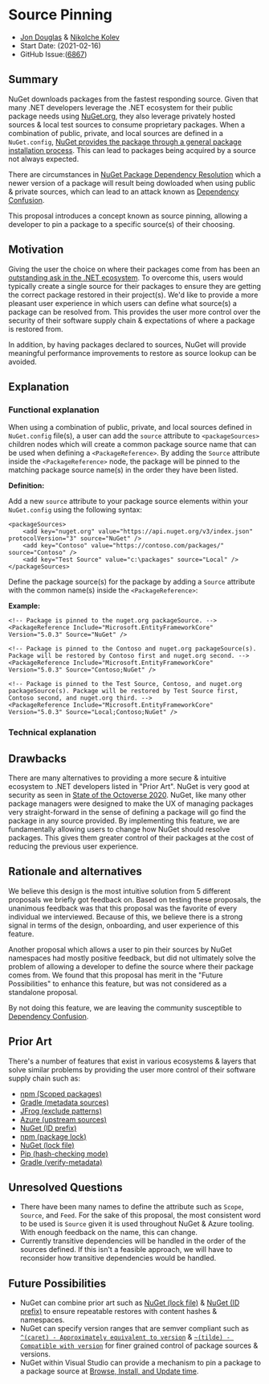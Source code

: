 # Source Pinning

- [Jon Douglas](https://github.com/JonDouglas) & [Nikolche Kolev](https://github.com/nkolev92)
- Start Date: (2021-02-16)
- GitHub Issue:([6867](https://github.com/NuGet/Home/issues/6867))

## Summary

NuGet downloads packages from the fastest responding source. Given that many .NET developers leverage the .NET ecosystem for their public package needs using [NuGet.org](https://www.nuget.org/), they also leverage privately hosted sources & local test sources to consume proprietary packages. When a combination of public, private, and local sources are defined in a `NuGet.config`, [NuGet provides the package through a general package installation process](https://docs.microsoft.com/en-us/nuget/concepts/package-installation-process). This can lead to packages being acquired by a source not always expected.

There are circumstances in [NuGet Package Dependency Resolution](https://docs.microsoft.com/en-us/nuget/concepts/dependency-resolution) which a newer version of a package will result being dowloaded when using public & private sources, which can lead to an attack known as [Dependency Confusion](https://medium.com/@alex.birsan/dependency-confusion-4a5d60fec610). 

This proposal introduces a concept known as source pinning, allowing a developer to pin a package to a specific source(s) of their choosing.

## Motivation 

Giving the user the choice on where their packages come from has been an [outstanding ask in the .NET ecosystem](https://github.com/NuGet/Home/issues/6867). To overcome this, users would typically create a single source for their packages to ensure they are getting the correct package restored in their project(s). We'd like to provide a more pleasant user experience in which users can define what source(s) a package can be resolved from. This provides the user more control over the security of their software supply chain & expectations of where a package is restored from.

In addition, by having packages declared to sources, NuGet will provide meaningful performance improvements to restore as source lookup can be avoided.

## Explanation

### Functional explanation

When using a combination of public, private, and local sources defined in `NuGet.config` file(s), a user can add the `source` attribute to `<packageSources>` children nodes which will create a common package source name that can be used when defining a `<PackageReference>`. By adding the `Source` attribute inside the `<PackageReference>` node, the package will be pinned to the matching package source name(s) in the order they have been listed.

**Definition:**

Add a new `source` attribute to your package source elements within your `NuGet.config` using the following syntax:

```
<packageSources>
    <add key="nuget.org" value="https://api.nuget.org/v3/index.json" protocolVersion="3" source="NuGet" />
    <add key="Contoso" value="https://contoso.com/packages/" source="Contoso" />
    <add key="Test Source" value="c:\packages" source="Local" />
</packageSources>
```

Define the package source(s) for the package by adding a `Source` attribute with the common name(s) inside the `<PackageReference>`:

**Example:**

```
<!-- Package is pinned to the nuget.org packageSource. -->
<PackageReference Include="Microsoft.EntityFrameworkCore" Version="5.0.3" Source="NuGet" />

<!-- Package is pinned to the Contoso and nuget.org packageSource(s). Package will be restored by Contoso first and nuget.org second. -->
<PackageReference Include="Microsoft.EntityFrameworkCore" Version="5.0.3" Source="Contoso;NuGet" />

<!-- Package is pinned to the Test Source, Contoso, and nuget.org packageSource(s). Package will be restored by Test Source first, Contoso second, and nuget.org third. -->
<PackageReference Include="Microsoft.EntityFrameworkCore" Version="5.0.3" Source="Local;Contoso;NuGet" />
```

### Technical explanation

<!-- Explain the proposal in sufficient detail with implementation details, interaction models, and clarification of corner cases. -->

## Drawbacks

<!-- Why should we not do this? -->
There are many alternatives to providing a more secure & intuitive ecosystem to .NET developers listed in "Prior Art". NuGet is very good at security as seen in [State of the Octoverse 2020](https://octoverse.github.com/static/github-octoverse-2020-security-report.pdf). NuGet, like many other package managers were designed to make the UX of managing packages very straight-forward in the sense of defining a package will go find the package in any source provided. By implementing this feature, we are fundamentally allowing users to change how NuGet should resolve packages. This gives them greater control of their packages at the cost of reducing the previous user experience.


## Rationale and alternatives

We believe this design is the most intuitive solution from 5 different proposals we briefly got feedback on. Based on testing these proposals, the unanimous feedback was that this proposal was the favorite of every individual we interviewed. Because of this, we believe there is a strong signal in terms of the design, onboarding, and user experience of this feature.

Another proposal which allows a user to pin their sources by NuGet namespaces had mostly positive feedback, but did not ultimately solve the problem of allowing a developer to define the source where their package comes from. We found that this proposal has merit in the "Future Possibilities" to enhance this feature, but was not considered as a standalone proposal.

By not doing this feature, we are leaving the community susceptible to [Dependency Confusion](https://medium.com/@alex.birsan/dependency-confusion-4a5d60fec610).

## Prior Art

There's a number of features that exist in various ecosystems & layers that solve similar problems by providing the user more control of their software supply chain such as:

- [npm (Scoped packages)](https://docs.npmjs.com/cli/v7/using-npm/scope)
- [Gradle (metadata sources)](https://docs.gradle.org/current/userguide/declaring_repositories.html#sec:supported_metadata_sources)
- [JFrog (exclude patterns)](https://jfrog.com/blog/yet-another-case-for-using-exclude-patterns-in-remote-repositories/)
- [Azure (upstream sources)](https://docs.microsoft.com/en-us/azure/devops/artifacts/concepts/upstream-sources?view=azure-devops)
- [NuGet (ID prefix)](https://docs.microsoft.com/en-us/nuget/nuget-org/id-prefix-reservation)
- [npm (package lock)](https://docs.npmjs.com/cli/v6/configuring-npm/package-locks)
- [NuGet (lock file)](https://docs.microsoft.com/en-us/nuget/consume-packages/package-references-in-project-files#locking-dependencies)
- [Pip (hash-checking mode)](https://pip.pypa.io/en/stable/reference/pip_install/#hash-checking-mode)
- [Gradle (verify-metadata)](https://docs.gradle.org/current/userguide/dependency_verification.html)

## Unresolved Questions

- There have been many names to define the attribute such as `Scope`, `Source`, and `Feed`. For the sake of this proposal, the most consistent word to be used is `Source` given it is used throughout NuGet & Azure tooling. With enough feedback on the name, this can change.
- Currently transitive dependencies will be handled in the order of the sources defined. If this isn't a feasible approach, we will have to reconsider how transitive dependencies would be handled.

## Future Possibilities

- NuGet can combine prior art such as [NuGet (lock file)](https://docs.microsoft.com/en-us/nuget/consume-packages/package-references-in-project-files#locking-dependencies) & [NuGet (ID prefix)](https://docs.microsoft.com/en-us/nuget/nuget-org/id-prefix-reservation) to ensure repeatable restores with content hashes & namespaces.
- NuGet can specify version ranges that are semver compliant such as [`^(caret) - Approximately equivalent to version`](https://github.com/npm/node-semver#caret-ranges-123-025-004) & [`~(tilde) - Compatible with version`](https://github.com/npm/node-semver#tilde-ranges-123-12-1) for finer grained control of package sources & versions.
- NuGet within Visual Studio can provide a mechanism to pin a package to a package source at [Browse, Install, and Update time](https://docs.microsoft.com/en-us/nuget/consume-packages/install-use-packages-visual-studio).
